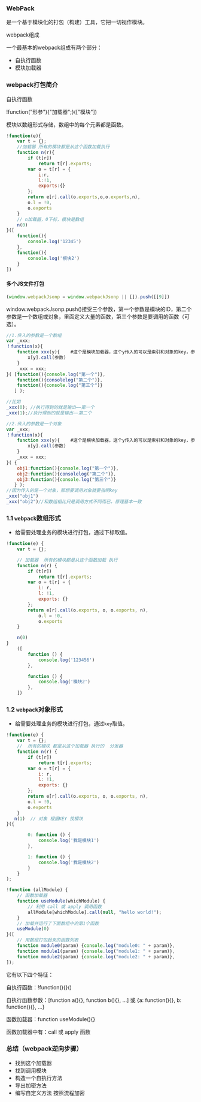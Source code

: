 ### WebPack

是一个基于模块化的打包（构建）工具，它把一切视作模块。

webpack组成

一个最基本的webpack组成有两个部分：

- 自执行函数
- 模块加载器

### webpack打包简介
自执行函数

!function("形参"){"加载器";}(["模块"])

模块以数组形式存储，数组中的每个元素都是函数。

```javascript
!function(e){
    var t = {};
    //加载器 所有的模块都是从这个函数加载执行
    function n(r){
        if (t[r])
            return t[r].exports;
        var o = t[r] = {
            i:r,
            l:!1,
            exports:{}
        };
        return e[r].call(o.exports,o,o.exports,n),
        o.l = !0,
        o.exports
    }
    // n加载器，0下标，模块是数组
    n(0)
}([
    function(){
        console.log('12345')
    },
    function(){
        console.log('模块2')
    }
])
```



#### 多个JS文件打包
```javascript
(window.webpackJsonp = window.webpackJsonp || []).push([[9]])
```

window.webpackJsonp.push()接受三个参数，第一个参数是模块的ID，第二个参数是一个数组或对象，里面定义大量的函数，第三个参数是要调用的函数（可选）。

```javascript
//1.传入的参数是一个数组
var _xxx;
！function(x){
    function xxx(y){    #这个是模块加载器，这个y传入的可以是索引和对象的key，参数表示的是列表或对象的形参
        x[y].call(参数) 
    }
    _xxx = xxx;
}( [function(){console.log("第一个")},
    function(){consolelog("第二个")},
    function(){console.log("第三个")}
   ] );

//比如
_xxx(0); //执行得到的就是输出——第一个
_xxx(1);//执行得到的就是输出——第二个

//2.传入的参数是一个对象
var _xxx;
！function(x){
    function xxx(y){    #这个是模块加载器，这个y传入的可以是索引和对象的key，参数表示的是列表或对象的形参
        x[y].call(参数) 
    }
    _xxx = xxx;
}( {
    obj1:function(){console.log("第一个")},
    obj2:function(){consolelog("第二个")},
    obj3:function(){console.log("第三个")}
   } );
//因为传入的是一个对象，那想要调用对象就要指明key
_xxx("obj1")
_xxx("obj2")//和数组相比只是调用方式不同而已，原理基本一致
```



### 1.1 `webpack`数组形式

- 给需要处理业务的模块进行打包，通过下标取值。

```js
!function(e) {
    var t = {};

    // 加载器  所有的模块都是从这个函数加载 执行
    function n(r) {
        if (t[r])
            return t[r].exports;
        var o = t[r] = {
            i: r,
            l: !1,
            exports: {}
        };
        return e[r].call(o.exports, o, o.exports, n),
            o.l = !0,
            o.exports
    }

    n(0)
}
    ([
        function () {
            console.log('123456')
        },

        function () {
            console.log('模块2')
        },
    ])
```

### 1.2 `webpack`对象形式

- 给需要处理业务的模块进行打包，通过`key`取值。

```js
!function(e) {
    var t = {};
    //  所有的模块 都是从这个加载器 执行的  分发器
    function n(r) {
        if (t[r])
            return t[r].exports;
        var o = t[r] = {
            i: r,
            l: !1,
            exports: {}
        };
        return e[r].call(o.exports, o, o.exports, n),
        o.l = !0,
        o.exports
    }
   n(1)  // 对象 根据KEY 找模块
}({

        0: function () {
            console.log('我是模块1')
        },

        1: function () {
            console.log('我是模块2')
        }
    }
);
```

```js
!function (allModule) {
    // 函数加载器
    function useModule(whichModule) {
        // 利用 call 或 apply 调用函数
        allModule[whichModule].call(null, "hello world!");
    }
    // 加载并运行了下面数组中的第1个函数
    useModule(0)
}([
    // 用数组打包起来的函数列表
    function module0(param) {console.log("module0: " + param)},
    function module1(param) {console.log("module1: " + param)},
    function module2(param) {console.log("module2: " + param)},
]);
```



它有以下四个特征：

自执行函数：!function(){}()

自执行函数参数：[function a(){}, function b(){}, ...] 或 {a: function(){}, b: function(){}, ...}

函数加载器：function useModule(){}

函数加载器中有：call 或 apply 函数

### 总结（webpack逆向步骤）

- 找到这个加载器
- 找到调用模块
- 构造一个自执行方法
- 导出加密方法
- 编写自定义方法 按照流程加密
